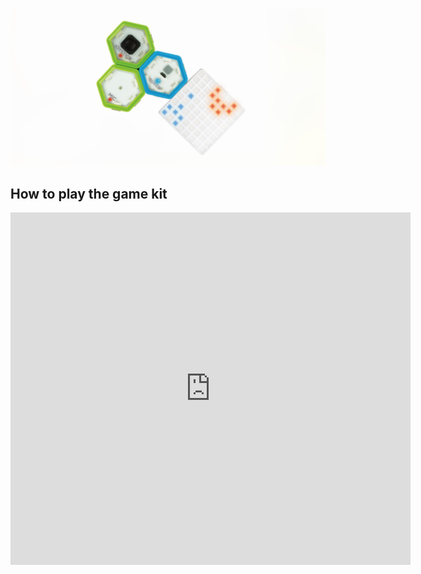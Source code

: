 

![](./image/game04.jpg)

## How to play the game kit 
<iframe src="https://player.vimeo.com/video/334818373" width="640" height="564" frameborder="0" allow="autoplay; fullscreen" allowfullscreen></iframe>